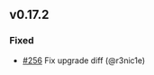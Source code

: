## v0.17.2

### Fixed

* [#256](https://github.com/helmwave/helmwave/issues/256) Fix upgrade diff (@r3nic1e)

